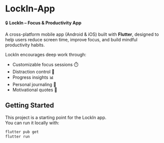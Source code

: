 # LockIn-App

🔒 **LockIn – Focus & Productivity App**

A cross-platform mobile app (Android & iOS) built with **Flutter**, designed to help users reduce screen time, improve focus, and build mindful productivity habits.

LockIn encourages deep work through:
- Customizable focus sessions ⏱️  
- Distraction control 🚫  
- Progress insights 📊  
- Personal journaling 📝  
- Motivational quotes 💬  

## Getting Started

This project is a starting point for the LockIn app.  
You can run it locally with:

```bash
flutter pub get
flutter run

